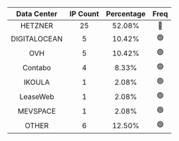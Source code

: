 | Data Center | IP Count | Percentage | Freq |
|:------------:|:--------:|:-----------:|:-----:|
| HETZNER | 25 | 52.08% | 🔴 |
| DIGITALOCEAN | 5 | 10.42% | 🟢 |
| OVH | 5 | 10.42% | 🟢 |
| Contabo | 4 | 8.33% | 🟢 |
| IKOULA | 1 | 2.08% | 🟢 |
| LeaseWeb | 1 | 2.08% | 🟢 |
| MEVSPACE | 1 | 2.08% | 🟢 |
| OTHER | 6 | 12.50% | 🟢 |